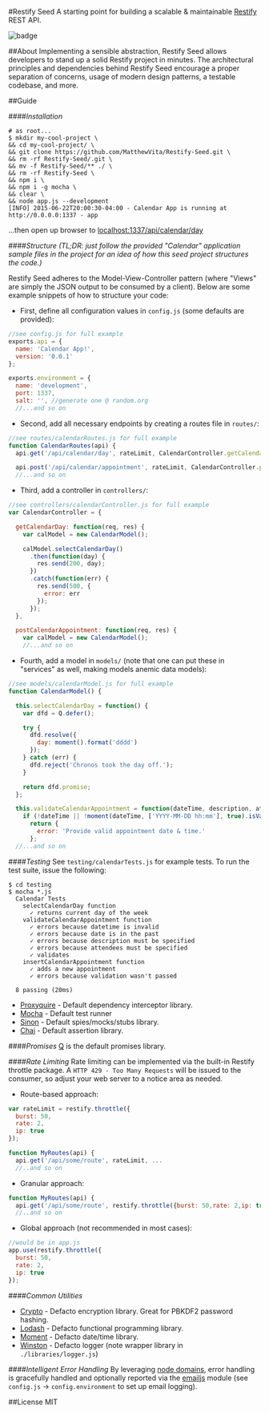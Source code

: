 #Restify Seed
A starting point for building a scalable & maintainable [Restify](http://mcavage.me/node-restify/) REST API.

![badge](https://codeship.com/projects/063d1750-2391-0133-4c96-3eb60f8459a5/status?branch=master)

##About
Implementing a sensible abstraction, Restify Seed allows developers to stand up a solid Restify project in minutes. The architectural principles and dependencies behind Restify Seed encourage a proper separation of concerns, usage of modern design patterns, a testable codebase, and more.

##Guide

####_Installation_
```shell
# as root...
$ mkdir my-cool-project \
&& cd my-cool-project/ \
&& git clone https://github.com/MatthewVita/Restify-Seed.git \
&& rm -rf Restify-Seed/.git \
&& mv -f Restify-Seed/** ./ \
&& rm -rf Restify-Seed \
&& npm i \
&& npm i -g mocha \
&& clear \
&& node app.js --development
[INFO] 2015-06-22T20:00:30-04:00 - Calendar App is running at http://0.0.0.0:1337 - app
```

...then open up browser to [localhost:1337/api/calendar/day](localhost:1337/api/calendar/day)

####_Structure_
_(TL;DR: just follow the provided "Calendar" application sample files in the project for an idea of how this seed project structures the code.)_

Restify Seed adheres to the Model-View-Controller pattern (where "Views" are simply the JSON output to be consumed by a client). Below are some example snippets of how to structure your code:

- First, define all configuration values in ```config.js``` (some defaults are provided):

```javascript
//see config.js for full example
exports.api = {
  name: 'Calendar App!',
  version: '0.0.1'
};

exports.environment = {
  name: 'development',
  port: 1337,
  salt: '', //generate one @ random.org
  //...and so on
```

- Second, add all necessary endpoints by creating a routes file in ```routes/```:

```javascript
//see routes/calendarRoutes.js for full example
function CalendarRoutes(api) {
  api.get('/api/calendar/day', rateLimit, CalendarController.getCalendarDay);

  api.post('/api/calendar/appointment', rateLimit, CalendarController.postCalendarAppointment);
  //...and so on
```

- Third, add a controller in ```controllers/```:

```javascript
//see controllers/calendarController.js for full example
var CalendarController = {

  getCalendarDay: function(req, res) {
    var calModel = new CalendarModel();

    calModel.selectCalendarDay()
      .then(function(day) {
        res.send(200, day);
      })
      .catch(function(err) {
        res.send(500, {
          error: err
        });
      });
  },

  postCalendarAppointment: function(req, res) {
    var calModel = new CalendarModel();
    //...and so on
```

- Fourth, add a model in ```models/``` (note that one can put these in "services" as well, making models anemic data models):

```javascript
//see models/calendarModel.js for full example
function CalendarModel() {

  this.selectCalendarDay = function() {
    var dfd = Q.defer();

    try {
      dfd.resolve({
        day: moment().format('dddd')
      });
    } catch (err) {
      dfd.reject('Chronos took the day off.');
    }

    return dfd.promise;
  };

  this.validateCalendarAppointment = function(dateTime, description, attendees) {
    if (!dateTime || !moment(dateTime, ['YYYY-MM-DD hh:mm'], true).isValid()) {
      return {
        error: 'Provide valid appointment date & time.'
      };
  //...and so on
```

####_Testing_
See ```testing/calendarTests.js``` for example tests. To run the test suite, issue the following:

```shell
$ cd testing
$ mocha *.js
  Calendar Tests
    selectCalendarDay function
      ✓ returns current day of the week
    validateCalendarAppointment function
      ✓ errors because datetime is invalid
      ✓ errors because date is in the past
      ✓ errors because description must be specified
      ✓ errors because attendees must be specified
      ✓ validates
    insertCalendarAppointment function
      ✓ adds a new appointment
      ✓ errors because validation wasn't passed

  8 passing (20ms)
```

- [Proxyquire](https://github.com/thlorenz/proxyquire) - Default dependency interceptor library.
- [Mocha](http://mochajs.org/) - Default test runner
- [Sinon](http://sinonjs.org/) - Default spies/mocks/stubs library.
- [Chai](http://chaijs.com/) - Default assertion library.

####_Promises_
[Q](https://github.com/kriskowal/q) is the default promises library.

####_Rate Limiting_
Rate limiting can be implemented via the built-in Restify throttle package. A ```HTTP 429 - Too Many Requests``` will be issued to the consumer, so adjust your web server to a notice area as needed.

- Route-based approach:

```javascript
var rateLimit = restify.throttle({
  burst: 50,
  rate: 2,
  ip: true
});

function MyRoutes(api) {
  api.get('/api/some/route', rateLimit, ...
  //..and so on
```

- Granular approach:

```javascript
function MyRoutes(api) {
  api.get('/api/some/route', restify.throttle({burst: 50,rate: 2,ip: true}), ...
  //..and so on
```

- Global approach (not recommended in most cases):

```javascript
//would be in app.js
app.use(restify.throttle({
  burst: 50,
  rate: 2,
  ip: true
});
```

####_Common Utilities_
- [Crypto](http://github.com/evanvosberg/crypto-js) - Defacto encryption library. Great for PBKDF2 password hashing.
- [Lodash](https://github.com/lodash) - Defacto functional programming library.
- [Moment](http://momentjs.com/) - Defacto date/time library.
- [Winston](https://github.com/winstonjs/winston) - Defacto logger (note wrapper library in `./libraries/logger.js`)

####_Intelligent Error Handling_
By leveraging [node domains](http://nodejs.org/api/domain.html), error handling is gracefully handled and optionally reported via the [emailjs](https://github.com/eleith/emailjs/) module (see ```config.js``` ->  ```config.environment``` to set up email logging).

##License
MIT
